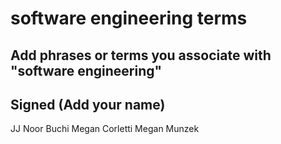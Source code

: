 # software engineering terms

## Add phrases or terms you associate with "software engineering"

## Signed (Add your name)

JJ
Noor Buchi
Megan Corletti
Megan Munzek
